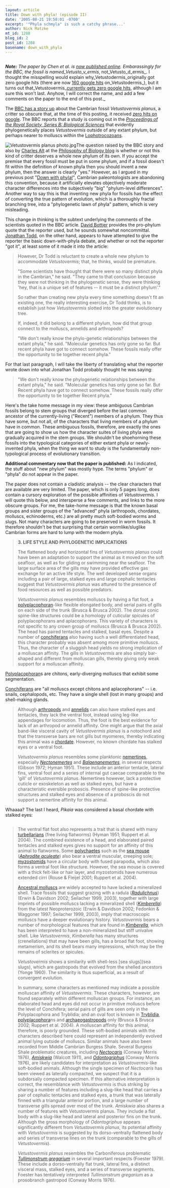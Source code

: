 ```yaml
---
layout: article
title: Down with phyla! (episode II)
date: '2005-08-21 19:58:01 -0700'
excerpt: '"Phyla schmyla" is such a catchy phrase...'
author: Nick Matzke
mt_id: 1288
blog_id: 2
post_id: 1288
basename: down_with_phyla
---
```

<img src="/uploads/2006/Vetustodermis_BBC.jpg" alt="" style="" />

_**Note:** The paper by Chen et al. is [now published online](http://www.journals.royalsoc.ac.uk/openurl.asp?genre=article&amp;id=doi:10.1098/rspb.2005.3159).  Embarassingly for the BBC, the fossil is named_Vetusto_v_ermis_, not_Vetusto_d_ermis_. I thought the misspelling would explain why_Vetustodermis_originally got zero google hits (there are now [160 google hits](http://www.google.com/search?hl=en&amp;lr=&amp;q=Vetustodermis&amp;btnG=Search) on_Vetustodermis_), but it turns out that_Vetustovermis_[currently  gets zero google hits](http://www.google.com/search?hl=en&amp;lr=&amp;q=Vetustovermis&amp;btnG=Search), although I am sure this won't last.  Anyhow, I will correct the name, and add a few comments on the paper to the end of this post._

The [BBC has a story up](http://news.bbc.co.uk/2/hi/science/nature/4156544.stm) about the Cambrian fossil _Vetustovermis planus_, a critter so obscure that, at the time of this posting, it received [zero hits on google](http://www.google.com/search?sourceid=mozclient&amp;ie=utf-8&amp;oe=utf-8&amp;q=Vetustovermis).  The BBC reports that a study is coming out in the _[Proceedings of the Royal Society, Series B: Biological Sciences](http://www.journals.royalsoc.ac.uk/link.asp?id=102024)_ that evidently phylogenetically places _Vetustovermis_ outside of any extant phylum, but perhaps nearer to molluscs within the [Lophotrocozoans](http://en.wikipedia.org/wiki/Lophotrochozoa).

<img src="http://www.pandasthumb.org/archives/images/Vetustovermis_BBC_photo.jpg" alt="Vetustovermis planus photo.jpg" style="float:left;" />The question raised by the BBC story and also by [Charles Alt](http://philbio.typepad.com/philosophy_of_biology/2005/08/wwtd_what_would.html) at the [Philosophy of Biology blog](http://philbio.typepad.com/philosophy_of_biology/) is whether or not this kind of critter deserves a whole new phylum of its own.  If you accept the premise that every fossil must be put in some phylum, and if a fossil doesn't fit within the definition of known phyla then you should invent a new phylum, then the answer is clearly "yes."  However, as I argued in my previous post "[Down with phyla!](http://www.pandasthumb.org/pt-archives/000969.html)", Cambrian paleontologists are abandoning this convention, because it artificially elevates objectively moderate character differences into the subjectively "big" "phylum-level differences".  Another way to say this is that inventing new phyla for fossils has the effect of converting the true pattern of evolution, which is a thoroughly fractal branching tree, into a "phylogenetic lawn of phyla" pattern, which is very misleading.  

This change in thinking is the subtext underlying the comments of the scientists quoted in the BBC article.  [David Bottjer](http://earth.usc.edu/research/paleolab/david_bottjer.htm) provides the pro-phylum quote that the reporter used, but he sounds somewhat noncommittal.  [Jonathan Todd](http://www.nhm.ac.uk/research-curation/staff-directory/search/results.jsp?department=4), on the other hand, appears to have attempted to give the reporter the basic down-with-phyla debate, and whether or not the reporter "got it", at least some of it made it into the article:

> However, Dr Todd is reluctant to create a whole new phylum to accommodate _Vetustovermis_; that, he thinks, would be premature.
> 
> "Some scientists have thought that there were so many distinct phyla in the Cambrian," he said. "They came to that conclusion because they were not thinking in the phylogenetic sense, they were thinking 'hey, that is a unique set of features -- it must be a distinct phylum'."
> 
> So rather than creating new phyla every time something doesn't fit an existing one, the really interesting exercise, Dr Todd thinks, is to establish just how _Vetustovermis_ slotted into the greater evolutionary tree.
> 
> If, indeed, it did belong to a different phylum, how did that group connect to the molluscs, annelids and arthropods?
> 
> "We don't really know the phylo-genetic relationships between the extant phyla," he said. "Molecular genetics has only gone so far. But recent phyla have got to connect somehow. These fossils really offer the opportunity to tie together recent phyla."

For that last paragraph, I will take the liberty of translating what the reporter wrote down into what Jonathan Todd probably thought he was saying:

> "We don't really know the phylogenetic relationships between the extant phyla," he said. "Molecular genetics has only gone so far. But Recent phyla have got to connect somehow. These fossils really offer the opportunity to tie together Recent phyla."

Here's the take home message in my view: these ambiguous Cambrian fossils belong to stem groups that diverged before the last common ancestor of the currently-living ("Recent") members of a phylum.  They thus have some, but not all, of the characters that living members of a phylum have in common.  These ambiguous fossils, therefore, are exactly the ones that are going to show us how the character suites of living phyla were gradually acquired in the stem groups.  We shouldn't be shoehorning these fossils into the typological categories of either extant phyla or newly-invented phyla, when the thing we want to study is the fundamentally non-typological process of evolutionary transition.

**Additional commentary now that the paper is published:** As I indicated, the stuff about "new phylum" was mostly hype.  The terms "phylum" or "phyla" do not appear in the paper.

The paper does not contain a cladistic analysis -- the clear characters that are available are very limited.  The paper, which is only 5 pages long, does contain a cursory exploration of the possible affinities of _Vetustovermis_.  I will quote this below, and intersperse a few comments, and links to the more obscure groups.  For me, the take-home message is that the known basal groups and sister groups of the "advanced" phyla (arthropods, chordates, molluscs, echinoderms, etc.) are all pretty much soft-bodied worms and slugs.  Not many characters are going to be preserved in worm fossils.  It therefore shouldn't be that surprising that certain wormlike/sluglike Cambrian forms are hard to lump with the modern phyla.

> **3. LIFE STYLE AND PHYLOGENETIC IMPLICATIONS**
> 
> The flattened body and horizontal fins of _Vetustovermis planus_ could have been an adaptation to support the animal as it moved on the soft seafloor, as well as for gliding or swimming near the seafloor. The large surface area of the gills may have provided effective gas exchange for an active life style. The well developed sense organs including a pair of large, stalked eyes and large cephalic tentacles suggest that _Vetustovermis planus_ was attuned to the presence of food resources as well as possible predators.
> 
> _Vetustovermis planus_ resembles molluscs by having a flat foot, a [polyplacophoran](http://images.google.com/images?q=polyplacophoran&amp;hl=en&amp;lr=&amp;sa=N&amp;tab=wi)-like flexible elongated body, and serial pairs of gills on each side of the trunk (Brusca & Brusca 2002). The dorsal conic spine-like structures could be a homology of cuticular spicules of polyplacophorans and aplacophorans. This variety of characters is not specific to any crown group of molluscs (Brusca & Brusca 2002). The head has paired tentacles and stalked, basal eyes. Despite a number of [conchiferans](http://www.google.com/search?q=conchiferans&amp;svnum=10&amp;hl=en&amp;lr=&amp;sa=N&amp;tab=iw) also having such a well differentiated head, this character probably was absent among more primitive molluscs. Thus, the character of a sluggish head yields no strong implication of a molluscan affinity. The gills in _Vetustovermis_ are also simply bar-shaped and different from molluscan gills, thereby giving only weak support for a molluscan affinity.

[Polyplacophoran](http://images.google.com/images?q=polyplacophoran&amp;hl=en&amp;lr=&amp;sa=N&amp;tab=wi)s are chitons, early-diverging molluscs that exhibit some segmentation.

[Conchiferans](http://www.google.com/search?q=conchiferans&amp;svnum=10&amp;hl=en&amp;lr=&amp;sa=N&amp;tab=iw) are "all molluscs except chitons and aplacophorans" -- i.e. snails, cephalopods, etc.  They have a single shell (lost in many groups) and shell-making glands.

> Although [arthropods](http://www.google.com/search?hl=en&amp;lr=&amp;q=arthropods&amp;btnG=Search) and [annelids](http://images.google.com/images?q=annelids&amp;hl=en&amp;lr=&amp;sa=N&amp;tab=wi) can also have stalked eyes and tentacles, they lack the ventral foot, instead using leg-like appendages for locomotion. Thus, the foot is the best evidence for lack of an arthropod or annelid affinity. One might argue that the axial band-like visceral cavity of _Vetustovermis planus_ is a notochord and that the transverse bars are not gills but myomeres, thereby indicating this animal was a [chordate](http://images.google.com/images?svnum=10&amp;hl=en&amp;lr=&amp;q=chordate+fossil&amp;btnG=Search). However, no known chordate has stalked eyes or a ventral foot.
> 
> _Vetustovermis planus_ resembles some planktonic [nemertines](http://images.google.com/images?svnum=10&amp;hl=en&amp;lr=&amp;q=nemertine&amp;btnG=Search), especially _[Nectonemertes](http://images.google.com/images?svnum=10&amp;hl=en&amp;lr=&amp;q=Nectonemertes&amp;btnG=Search)_ and _[Balaenanemertes](http://www.nmnh.si.edu/rtp/students/2003/virtualposters/poster_other03_carland.html)_, in several respects (Gibson 1972; Hyman 1951). These include an anterior tentacle, lateral fins, ventral foot and a series of internal gut caecae comparable to the 'gill' of _Vetustovermis planus_. Nemertines however, lack a protective cuticle or exoskeleton as well as stalked eyes, but have a characteristic eversible proboscis. Presence of spine-like protective structures and stalked eyes and absence of a proboscis do not support a nemertine affinity for this animal.

Whaaaa?  The last I heard, _Pikaia_ was considered a basal chordate with stalked eyes:

<img src="http://perso.wanadoo.fr/revue.improbable/sep01/bestiole.jpg" alt="" style="" />

> The ventral flat foot also represents a trait that is shared with many [turbellarians](http://images.google.com/images?svnum=10&amp;hl=en&amp;lr=&amp;q=turbellarian&amp;btnG=Search) (free living flatworms) (Hyman 1951; Ruppert et al. 2004). The combined existence of a head, and elaborated paired tentacles and stalked eyes gives no support for an affinity of this animal to flatworms. Some [polychaetes]() such as the [sea mouse](http://images.google.com/images?q=sea%20mouse&amp;hl=en&amp;lr=&amp;sa=N&amp;tab=wi) (_[Aphrodite aculeate](http://images.google.com/images?q=sea%20mouse&amp;hl=en&amp;lr=&amp;sa=N&amp;tab=wi)_) also bear a ventral muscular, creeping sole; [myzostomids](http://www.lander.edu/rsfox/310myzostomumLab.html) have a circular body with fused parapodia, which also forms a ventral foot like structure. However, the sea mouse is covered with a thick felt-like or hair layer, and myzostomids have numerous extended cirri (Rouse & Fleijel 2001; Ruppert et al. 2004).
> 
> [Ancestral molluscs](http://www.google.com/search?sourceid=mozclient&amp;ie=utf-8&amp;oe=utf-8&amp;q=primitive+molluscs) are widely accepted to have lacked a mineralized shell. Trace fossils that suggest grazing with a radula (_[Radulichnus](Radulichnus)_) (Erwin & Davidson 2002; Seilacher 1999, 2003), together with large imprints of possible molluscs lacking a mineralized shell (_[Kimberella](http://images.google.com/images?q=Kimberella&amp;hl=en&amp;lr=&amp;sa=N&amp;tab=wi)_) from the latest Neoproterozoic (Erwin & Davidson 2002; Fedonkin & Waggoner 1997; Seilacher 1999, 2003), imply that macroscopic molluscs have a deeper evolutionary history. _Vetustovermis_ bears a number of morphological features that are found in _[Kimberella](http://images.google.com/images?q=Kimberella&amp;hl=en&amp;lr=&amp;sa=N&amp;tab=wi)_, which has been interpreted to have a non-mineralized but stiff univalve shell. Like _Vetustovermis_, _Kimberella_ has many structures (crenellations) that may have been gills, has a broad flat foot, showing metamerism, and its shell bears many impressions, which may be the remains of sclerites or spicules.
> 
> _Vetustovermis_ shows a similarity with shell-less [sea slugs](sea slugs), which are gastropods that evolved from the shelled ancestors (Yonge 1960). The similarity is thus superficial, as a result of convergent evolution.
> 
> In summary, some characters as mentioned may indicate a possible molluscan affinity of _Vetustovermis_. These characters, however, are found separately within different molluscan groups. For instance, an elaborated head and eyes did not occur in primitive molluscs before the level of Conchifera; serial pairs of gills are seen only in the Polyplacophora and Tryblidia; and an oval foot is known in [Tryblidia](http://images.google.com/images?svnum=10&amp;hl=en&amp;lr=&amp;q=Tryblidia&amp;btnG=Search), [polyplacophora](http://images.google.com/images?svnum=10&amp;hl=en&amp;lr=&amp;q=polyplacophora&amp;btnG=Search)ns and [archaeogastropods](http://images.google.com/images?svnum=10&amp;hl=en&amp;q=archaeogastropoda&amp;spell=1) only (Brusca & Brusca 2002; Ruppert et al. 2004). A molluscan affinity for this animal, therefore, is poorly grounded. These soft-bodied animals with the characters described here could represent an independently evolved animal lying outside of molluscs. Similar animals have also been recorded from Middle Cambrian Burgess Shale. Several Burgess Shale problematic creatures, including _[Nectocaris](http://images.google.com/images?svnum=10&amp;hl=en&amp;lr=&amp;q=Nectocaris&amp;btnG=Search)_ (Conway Morris 1976), _[Amiskwia](http://images.google.com/images?svnum=10&amp;hl=en&amp;lr=&amp;q=Amiskwia&amp;btnG=Search)_ (Walcott 1911), and _[Odontogriphus](http://images.google.com/images?svnum=10&amp;hl=en&amp;lr=&amp;q=Odontogriphus&amp;btnG=Search)_ (Conway Morris 1976), are likely candidates for interpretation as _Vetustovermis_-like soft-bodied animals. Although the single specimen of _Nectocaris_ has been viewed as laterally compacted, we suspect that it is a subdorsally compacted specimen. If this alternative interpretation is correct, the resemblance with _Vetustovermis_ is thus striking by sharing a number of features including a slug-like head that carries a pair of cephalic tentacles and stalked eyes, a trunk that was laterally finned with a triangular anterior portion, and a large number of transverse gills spread over most of the trunk. _Amiskwia_ also shares a number of features with Vetustovermis planus. They include a flat body with a slug-like head and lateral and posterior fins on the trunk. Although the gross morphology of _Odontogriphus_ appears significantly different from _Vetustovermis planus_, its potential affinity with _Vetustovermis_ is suggested by its dorso-ventrally flattened body and series of transverse lines on the trunk (comparable to the gills of _Vetustovermis_).
> 
> _Vetustovermis planus_ resembles the Carboniferous problematic _[Tullimonstrum gregarium](http://images.google.com/images?svnum=10&amp;hl=en&amp;lr=&amp;q=Tullimonstrum+gregarium&amp;btnG=Search)_ in several important respects (Foester 1979). These include a dorso-ventrally flat trunk, lateral fins, a distinct visceral mass, stalked eyes, and a series of transverse segments. Foester has tentatively interpreted _Tullimonstrum gregarium_ as a prosobranch gastropod (Conway Morris 1976).

